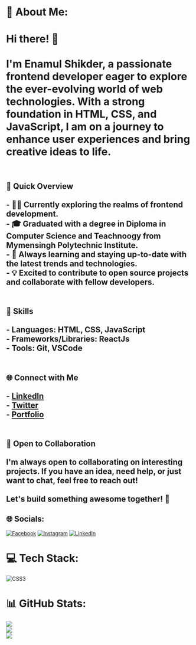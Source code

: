 # 💫 About Me:
# Hi there! 👋<br><br>I'm Enamul Shikder, a passionate frontend developer eager to explore the ever-evolving world of web technologies. With a strong foundation in HTML, CSS, and JavaScript, I am on a journey to enhance user experiences and bring creative ideas to life.<br><br>

## 🚀 Quick Overview<br><br>- 👨‍💻 Currently exploring the realms of frontend development.<br>- 🎓 Graduated with a degree in Diploma in Computer Science and Teachnoogy from Mymensingh Polytechnic Institute.<br>- 🌱 Always learning and staying up-to-date with the latest trends and technologies.<br>- 💡 Excited to contribute to open source projects and collaborate with fellow developers.<br><br>

## 🔧 Skills<br><br>- **Languages:** HTML, CSS, JavaScript<br>- **Frameworks/Libraries:** ReactJs <br>- **Tools:** Git, VSCode <br><br>

## 🌐 Connect with Me<br><br>- [LinkedIn](https://www.linkedin.com/in/yourusername)<br>- [Twitter](https://twitter.com/yourusername)<br>- [Portfolio](https://yourportfolio.com)<br><br>

## 🤝 Open to Collaboration<br><br>I'm always open to collaborating on interesting projects. If you have an idea, need help, or just want to chat, feel free to reach out!<br><br>Let's build something awesome together! 🚀<br>


## 🌐 Socials:
[![Facebook](https://img.shields.io/badge/Facebook-%231877F2.svg?logo=Facebook&logoColor=white)](https://facebook.com/devenamulshikder) [![Instagram](https://img.shields.io/badge/Instagram-%23E4405F.svg?logo=Instagram&logoColor=white)](https://instagram.com/devenamulshikder) [![LinkedIn](https://img.shields.io/badge/LinkedIn-%230077B5.svg?logo=linkedin&logoColor=white)](https://linkedin.com/in/devenamulshikder) 

# 💻 Tech Stack:
![CSS3](https://img.shields.io/badge/css3-%231572B6.svg?style=for-the-badge&logo=css3&logoColor=white)
# 📊 GitHub Stats:
![](https://github-readme-stats.vercel.app/api?username=devenamulshikder&theme=tokyonight&hide_border=false&include_all_commits=false&count_private=false)<br/>
![](https://github-readme-streak-stats.herokuapp.com/?user=devenamulshikder&theme=tokyonight&hide_border=false)<br/>
![](https://github-readme-stats.vercel.app/api/top-langs/?username=devenamulshikder&theme=tokyonight&hide_border=false&include_all_commits=false&count_private=false&layout=compact)

 